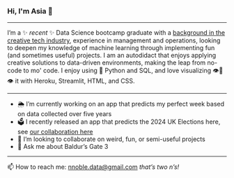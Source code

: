 ### Hi, I'm Asia 👋 
---

I’m a ✨ _recent_ ✨ Data Science bootcamp graduate with a [background in the creative tech industry](https://www.popappshop.io/), experience in management and operations, looking to deepen my knowledge of machine learning through implementing fun (and sometimes useful) projects. I am an autodidact that enjoys applying creative solutions to data-driven environments, making the leap from no-code to mo' code. I enjoy using 🐍 Python and SQL, and love visualizing  👁️👄👁️ it with Heroku, Streamlit, HTML, and CSS.

---
- 🌦️ I’m currently working on an app that predicts my perfect week based on data collected over five years
- 🗳️ I recently released an app that predicts the 2024 UK Elections here, see [our collaboration here](https://uk-election.streamlit.app/)
- 👯 I’m looking to collaborate on weird, fun, or semi-useful projects
- 💬 Ask me about Baldur’s Gate 3
---
📫 How to reach me: nnoble.data@gmail.com _that’s two n’s!_

